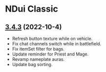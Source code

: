 # NDui Classic

## [3.4.3](https://github.com/siweia/NDui/tree/3.4.3) (2022-10-4)

- Refresh button texture while on vehicle.
- Fix chat channels switch while in battlefield.
- Fix itemSet filter for bags.
- Update reminder for Priest and Mage.
- Revamp nameplate auras.
- Update bag sorting.